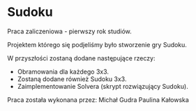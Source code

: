 # Sudoku
 Praca zaliczeniowa - pierwszy rok studiów.

 Projektem którego się podjeliśmy było stworzenie gry Sudoku.
 
 
 W przyszłości zostaną dodane następujące rzeczy:
 * Obramowania dla każdego 3x3.
 * Zostaną dodane również Sudoku 3x3.
 * Zaimplementowanie Solvera (skrypt rozwiązujący Sudoku).
 
 
 Praca została wykonana przez:
 Michał Gudra
 Paulina Kałowska
